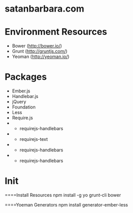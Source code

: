 satanbarbara.com
================

Environment Resources
=====================

 * Bower (http://bower.io/)
 * Grunt (http://gruntjs.com/)
 * Yeoman (http://yeoman.io/)

Packages
========

 * Ember.js
 * Handlebar.js
 * jQuery
 * Foundation
 * Less
 * Require.js
 * - requirejs-handlebars
 * - requirejs-text
 * - requirejs-handlebars
 * - requirejs-handlebars

Init
====

====Install Resources
npm install -g yo grunt-cli bower

====Yoeman Generators
npm install generator-ember-less

